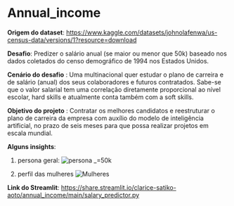 # Annual_income

**Origem do dataset**: https://www.kaggle.com/datasets/johnolafenwa/us-census-data/versions/1?resource=download

**Desafio**: Predizer o salário anual (se maior ou menor que 50k) baseado nos dados coletados do censo demográfico de 1994 nos Estados Unidos.

**Cenário do desafio** : Uma multinacional quer estudar o plano de carreira e de salário (anual) dos seus colaboradores e futuros contratados. Sabe-se que o valor salarial tem uma correlação diretamente proporcional ao nível escolar, hard skills e atualmente conta também com a soft skills.

**Objetivo do projeto** : Contratar os melhores candidatos e reestruturar o plano de carreira da empresa com auxílio do modelo de inteligência artificial, no prazo de seis meses para que possa realizar projetos em escala mundial.

**Alguns insights**:
1. persona geral:
![persona _=50k](https://user-images.githubusercontent.com/83498839/168403708-9cca347a-ab69-443a-ac56-082bdef3e4d7.png)

2. perfil das mulheres
![Mulheres](https://user-images.githubusercontent.com/83498839/168403714-501b8585-5942-45ad-8a6b-48b7d0566ee2.png)

**Link do Streamlit**:
https://share.streamlit.io/clarice-satiko-aoto/annual_income/main/salary_predictor.py
